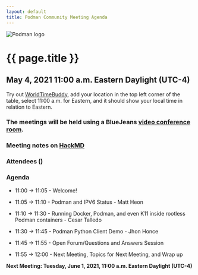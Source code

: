 ```yaml
---
layout: default
title: Podman Community Meeting Agenda
---
```


![Podman logo](../../../images/podman.svg)

# {{ page.title }}
## May 4, 2021 11:00 a.m. Eastern Daylight (UTC-4)

Try out [WorldTimeBuddy](https://www.worldtimebuddy.com/?pl=1&lid=5,0&h=5&date=5/4/2021%7C3&hf=1), add your location in the top left corner of the table,
select 11:00 a.m. for Eastern, and it should show your local time in relation to Eastern.

### The meetings will be held using a BlueJeans [video conference room](https://bluejeans.com/796412039).

### Meeting notes on [HackMD](https://hackmd.io/fc1zraYdS0-klJ2KJcfC7w)

### Attendees ()

### Agenda

* 11:00 -> 11:05 - Welcome! 

* 11:05 -> 11:10 - Podman and IPV6 Status - Matt Heon

* 11:10 -> 11:30 - Running Docker, Podman, and even K11 inside rootless Podman containers - Cesar Talledo
 
* 11:30 -> 11:45 - Podman Python Client Demo - Jhon Honce
 
* 11:45 -> 11:55 - Open Forum/Questions and Answers Session

* 11:55 -> 12:00 - Next Meeting, Topics for Next Meeting, and Wrap up

**Next Meeting: Tuesday, June 1, 2021, 11:00 a.m. Eastern Daylight (UTC-4)**
